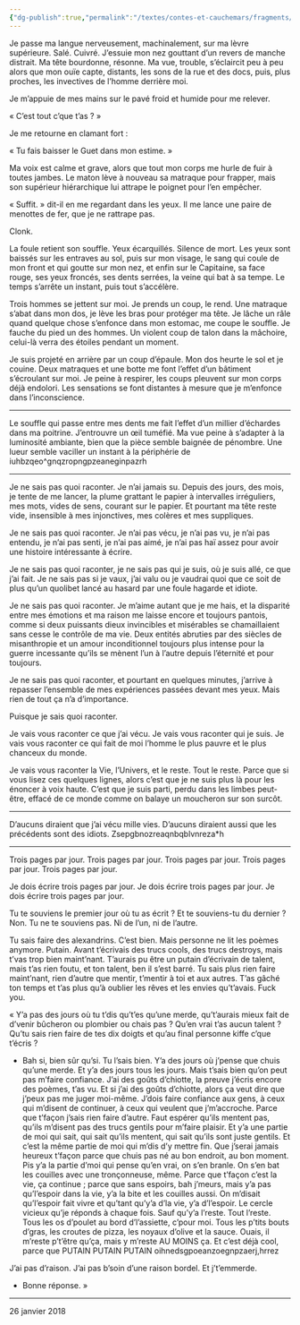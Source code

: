 ```yaml
---
{"dg-publish":true,"permalink":"/textes/contes-et-cauchemars/fragments/trois-pages-par-jour/","created":"2024-05-25T20:56:29.787+02:00","updated":"2024-05-25T14:46:06.737+02:00"}
---
```



Je passe ma langue nerveusement, machinalement, sur ma lèvre supérieure. Salé. Cuivré. J’essuie mon nez gouttant d’un revers de manche distrait. Ma tête bourdonne, résonne. Ma vue, trouble, s’éclaircit peu à peu alors que mon ouïe capte, distants, les sons de la rue et des docs, puis, plus proches, les invectives de l’homme derrière moi.

Je m’appuie de mes mains sur le pavé froid et humide pour me relever.

« C’est tout c’que t’as ? »

Je me retourne en clamant fort :

« Tu fais baisser le Guet dans mon estime. »

Ma voix est calme et grave, alors que tout mon corps me hurle de fuir à toutes jambes. Le maton lève à nouveau sa matraque pour frapper, mais son supérieur hiérarchique lui attrape le poignet pour l’en empêcher.

« Suffit. » dit-il en me regardant dans les yeux. Il me lance une paire de menottes de fer, que je ne rattrape pas.

Clonk.

La foule retient son souffle. Yeux écarquillés. Silence de mort. Les yeux sont baissés sur les entraves au sol, puis sur mon visage, le sang qui coule de mon front et qui goutte sur mon nez, et enfin sur le Capitaine, sa face rouge, ses yeux froncés, ses dents serrées, la veine qui bat à sa tempe. Le temps s’arrête un instant, puis tout s’accélère.

Trois hommes se jettent sur moi. Je prends un coup, le rend. Une matraque s’abat dans mon dos, je lève les bras pour protéger ma tête. Je lâche un râle quand quelque chose s’enfonce dans mon estomac, me coupe le souffle. Je fauche du pied un des hommes. Un violent coup de talon dans la mâchoire, celui-là verra des étoiles pendant un moment.

Je suis projeté en arrière par un coup d’épaule. Mon dos heurte le sol et je couine. Deux matraques et une botte me font l’effet d’un bâtiment s’écroulant sur moi. Je peine à respirer, les coups pleuvent sur mon corps déjà endolori. Les sensations se font distantes à mesure que je m’enfonce dans l’inconscience.

***

Le souffle qui passe entre mes dents me fait l’effet d’un millier d’échardes dans ma poitrine. J’entrouvre un œil tuméfié. Ma vue peine à s’adapter à la luminosité ambiante, bien que la pièce semble baignée de pénombre. Une lueur semble vaciller un instant à la périphérie de iuhbzqeo^gnqzropngpzeaneginpazrh

_____________________________________________________________

Je ne sais pas quoi raconter. Je n’ai jamais su. Depuis des jours, des mois, je tente de me lancer, la plume grattant le papier à intervalles irréguliers, mes mots, vides de sens, courant sur le papier. Et pourtant ma tête reste vide, insensible à mes injonctives, mes colères et mes suppliques.

Je ne sais pas quoi raconter. Je n’ai pas vécu, je n’ai pas vu, je n’ai pas entendu, je n’ai pas senti, je n’ai pas aimé, je n’ai pas haï assez pour avoir une histoire intéressante à écrire.

Je ne sais pas quoi raconter, je ne sais pas qui je suis, où je suis allé, ce que j’ai fait. Je ne sais pas si je vaux, j’ai valu ou je vaudrai quoi que ce soit de plus qu’un quolibet lancé au hasard par une foule hagarde et idiote.

Je ne sais pas quoi raconter. Je m’aime autant que je me hais, et la disparité entre mes émotions et ma raison me laisse encore et toujours pantois, comme si deux puissants dieux invincibles et misérables se chamaillaient sans cesse le contrôle de ma vie. Deux entités abruties par des siècles de misanthropie et un amour inconditionnel toujours plus intense pour la guerre incessante qu’ils se mènent l’un à l’autre depuis l’éternité et pour toujours.

Je ne sais pas quoi raconter, et pourtant en quelques minutes, j’arrive à repasser l’ensemble de mes expériences passées devant mes yeux. Mais rien de tout ça n’a d’importance.

Puisque je sais quoi raconter.

Je vais vous raconter ce que j’ai vécu. Je vais vous raconter qui je suis. Je vais vous raconter ce qui fait de moi l’homme le plus pauvre et le plus chanceux du monde.

Je vais vous raconter la Vie, l’Univers, et le reste. Tout le reste. Parce que si vous lisez ces quelques lignes, alors c’est que je ne suis plus là pour les énoncer à voix haute. C’est que je suis parti, perdu dans les limbes peut-être, effacé de ce monde comme on balaye un moucheron sur son surcôt.

***

D’aucuns diraient que j’ai vécu mille vies. D’aucuns diraient aussi que les précédents sont des idiots. Zsepgbnozreaqnbqblvnreza*h

_____________________________________________________________

Trois pages par jour. Trois pages par jour. Trois pages par jour. Trois pages par jour. Trois pages par jour.

Je dois écrire trois pages par jour. Je dois écrire trois pages par jour. Je dois écrire trois pages par jour.

Tu te souviens le premier jour où tu as écrit ? Et te souviens-tu du dernier ? Non. Tu ne te souviens pas. Ni de l’un, ni de l’autre.

Tu sais faire des alexandrins. C’est bien. Mais personne ne lit les poèmes anymore. Putain. Avant t’écrivais des trucs cools, des trucs destroys, mais t’vas trop bien maint’nant. T’aurais pu être un putain d’écrivain de talent, mais t’as rien foutu, et ton talent, ben il s’est barré. Tu sais plus rien faire maint’nant, rien d’autre que mentir, t’mentir à toi et aux autres. T’as gâché ton temps et t’as plus qu’à oublier les rêves et les envies qu’t’avais. Fuck you.

« Y’a pas des jours où tu t’dis qu’t’es qu’une merde, qu’t’aurais mieux fait de d’venir bûcheron ou plombier ou chais pas ? Qu’en vrai t’as aucun talent ? Qu’tu sais rien faire de tes dix doigts et qu’au final personne kiffe c’que t’écris ?

- Bah si, bien sûr qu’si. Tu l’sais bien. Y’a des jours où j’pense que chuis qu’une merde. Et y’a des jours tous les jours. Mais t’sais bien qu’on peut pas m’faire confiance. J’ai des goûts d’chiotte, la preuve j’écris encore des poèmes, t’as vu. Et si j’ai des goûts d’chiotte, alors ça veut dire que j’peux pas me juger moi-même. J’dois faire confiance aux gens, à ceux qui m’disent de continuer, à ceux qui veulent que j’m’accroche. Parce que t’façon j’sais rien faire d’autre. Faut espérer qu’ils mentent pas, qu’ils m’disent pas des trucs gentils pour m’faire plaisir. Et y’a une partie de moi qui sait, qui sait qu’ils mentent, qui sait qu’ils sont juste gentils. Et c’est la même partie de moi qui m’dis d’y mettre fin. Que j’serai jamais heureux t’façon parce que chuis pas né au bon endroit, au bon moment. Pis y’a la partie d’moi qui pense qu’en vrai, on s’en branle. On s’en bat les couilles avec une tronçonneuse, même. Parce que t’façon c’est la vie, ça continue ; parce que sans espoirs, bah j’meurs, mais y’a pas qu’l’espoir dans la vie, y’a la bite et les couilles aussi. On m’disait qu’l’espoir fait vivre et qu’tant qu’y’a d’la vie, y’a d’l’espoir. Le cercle vicieux qu’je réponds à chaque fois. Sauf qu’y’a l’reste. Tout l’reste. Tous les os d’poulet au bord d’l’assiette, c’pour moi. Tous les p’tits bouts d’gras, les croutes de pizza, les noyaux d’olive et la sauce. Ouais, il m’reste p’t’être qu’ça, mais y m’reste AU MOINS ça. Et c’est déjà cool, parce que PUTAIN PUTAIN PUTAIN oihnedsgpoeanzoegnpzaerj,hrrez

J’ai pas d’raison. J’ai pas b’soin d’une raison bordel. Et j’t’emmerde.

- Bonne réponse. »

_____________________________________________________________

26 janvier 2018